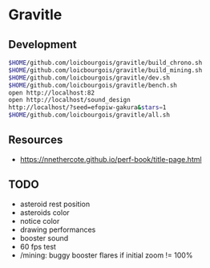# Gravitle


## Development
```sh
$HOME/github.com/loicbourgois/gravitle/build_chrono.sh
$HOME/github.com/loicbourgois/gravitle/build_mining.sh
$HOME/github.com/loicbourgois/gravitle/dev.sh
$HOME/github.com/loicbourgois/gravitle/bench.sh
open http://localhost:82
open http://localhost/sound_design
http://localhost/?seed=efopiw-gakura&stars=1
$HOME/github.com/loicbourgois/gravitle/all.sh
```


## Resources
- https://nnethercote.github.io/perf-book/title-page.html


## TODO
- asteroid rest position
- asteroids color
- notice color
- drawing performances
- booster sound
- 60 fps test
- /mining: buggy booster flares if initial zoom != 100%
